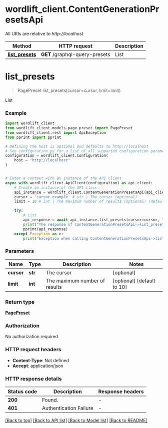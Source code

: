 # wordlift_client.ContentGenerationPresetsApi

All URIs are relative to *http://localhost*

Method | HTTP request | Description
------------- | ------------- | -------------
[**list_presets**](ContentGenerationPresetsApi.md#list_presets) | **GET** /graphql-query-presets | List


# **list_presets**
> PagePreset list_presets(cursor=cursor, limit=limit)

List

### Example


```python
import wordlift_client
from wordlift_client.models.page_preset import PagePreset
from wordlift_client.rest import ApiException
from pprint import pprint

# Defining the host is optional and defaults to http://localhost
# See configuration.py for a list of all supported configuration parameters.
configuration = wordlift_client.Configuration(
    host = "http://localhost"
)


# Enter a context with an instance of the API client
async with wordlift_client.ApiClient(configuration) as api_client:
    # Create an instance of the API class
    api_instance = wordlift_client.ContentGenerationPresetsApi(api_client)
    cursor = 'cursor_example' # str | The cursor (optional)
    limit = 10 # int | The maximum number of results (optional) (default to 10)

    try:
        # List
        api_response = await api_instance.list_presets(cursor=cursor, limit=limit)
        print("The response of ContentGenerationPresetsApi->list_presets:\n")
        pprint(api_response)
    except Exception as e:
        print("Exception when calling ContentGenerationPresetsApi->list_presets: %s\n" % e)
```



### Parameters


Name | Type | Description  | Notes
------------- | ------------- | ------------- | -------------
 **cursor** | **str**| The cursor | [optional] 
 **limit** | **int**| The maximum number of results | [optional] [default to 10]

### Return type

[**PagePreset**](PagePreset.md)

### Authorization

No authorization required

### HTTP request headers

 - **Content-Type**: Not defined
 - **Accept**: application/json

### HTTP response details

| Status code | Description | Response headers |
|-------------|-------------|------------------|
**200** | Found. |  -  |
**401** | Authentication Failure |  -  |

[[Back to top]](#) [[Back to API list]](../README.md#documentation-for-api-endpoints) [[Back to Model list]](../README.md#documentation-for-models) [[Back to README]](../README.md)

